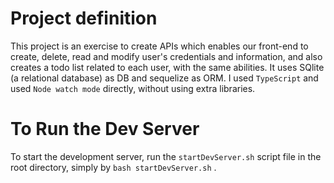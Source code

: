 # Project definition
This project is an exercise to create APIs which enables our front-end to create, delete, read and modify user's credentials and information, and also creates a todo list related to each user, with the same abilities.
It uses SQlite (a relational database) as DB and sequelize as ORM. I used `TypeScript` and used `Node watch mode` directly, without using extra libraries.

# To Run the Dev Server
To start the development server, run the `startDevServer.sh` script file in the root directory, simply by
`bash startDevServer.sh` .
